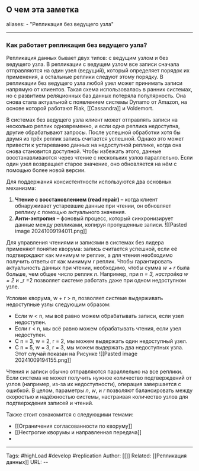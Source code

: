 ## О чем эта заметка
aliases: 
	- "Репликация без ведущего узла"

---

### Как работает репликация без ведущего узла?

Репликация данных бывает двух типов: с ведущим узлом и без ведущего узла. В репликации с ведущем узлом все записи сначала отправляются на один узел (ведущий), который определяет порядок их применения, а остальные реплики следуют этому порядку. В репликации без ведущего узла любой узел может принимать записи напрямую от клиентов. Такая схема использовалась в ранних системах, но с развитием реляционных баз данных потеряла популярность. Она снова стала актуальной с появлением системы Dynamo от Amazon, на основе которой работают Riak, [[Cassandra]] и Voldemort.

В системах без ведущего узла клиент может отправлять записи на несколько реплик одновременно, и если одна реплика недоступна, другие обрабатывают запросы. После успешной обработки хотя бы двумя из трёх реплик запись считается успешной. Однако это может привести к устареванию данных на недоступной реплике, когда она снова становится доступной. Чтобы избежать этого, данные восстанавливаются через чтение с нескольких узлов параллельно. Если один узел возвращает старое значение, оно обновляется на нём с помощью более новой версии.

Для поддержания консистентности используются два основных механизма:

1. **Чтение с восстановлением (read repair)** – когда клиент обнаруживает устаревшие данные при чтении, он обновляет реплику с помощью актуального значения.
2. **Анти-энтропия** – фоновый процесс, который синхронизирует данные между репликами, копируя пропущенные записи.
![[Pasted image 20241009194011.png]]

Для управления чтениями и записями в системах без лидера применяют понятие кворума: запись считается успешной, если её подтверждают как минимум _w_ реплик, а для чтения необходимо получить ответы от как минимум _r_ реплик. Чтобы гарантировать актуальность данных при чтении, необходимо, чтобы сумма _w + r_ была больше, чем общее число реплик _n_. Например, при _n = 3, настройка w = 2_ и _r =2 позволяет системе работать даже при одном недоступном узле.

Условие кворума, w + r > n, позволяет системе выдерживать недоступные узлы следующим образом:  
  
- Если w < n, мы всё равно можем обрабатывать записи, если узел недоступен.
- Если r < n, мы всё равно можем обрабатывать чтения, если узел недоступен.
- С n = 3, w = 2, r = 2, мы можем выдержать один недоступный узел.
- С n = 5, w = 3, r = 3, мы можем выдержать два недоступных узла. Этот случай показан на Рисунке
![[Pasted image 20241009194155.png]]

Чтения и записи обычно отправляются параллельно на все реплики. Если система не может получить нужное количество подтверждений от узлов (например, из-за их недоступности), операция завершается с ошибкой. В целом, параметры _n_, _w_, и _r_ позволяют балансировать между скоростью и надёжностью системы, настраивая количество узлов для подтверждения записей и чтений.

Также стоит ознакомится с следующими темами:
- [[Ограничения согласованности по кворуму]]
- [[Нестрогие кворумы и направленная передача]]
- 



---
Tags: #highLoad #develop #replication
Author: [[]]
Related: [[Репликация данных]]
URL: -- 